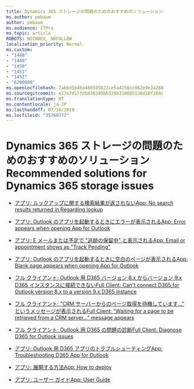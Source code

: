 ```yaml
---
title: Dynamics 365 ストレージの問題のためのおすすめのソリューション
ms.author: pebaum
author: pebaum
ms.audience: ITPro
ms.topic: article
ROBOTS: NOINDEX, NOFOLLOW
localization_priority: Normal
ms.custom:
- "1448"
- "1449"
- "1450"
- "1451"
- "1452"
- "6200008"
ms.openlocfilehash: 7ab6d5b4ba468505b22ce5a4258cc962e9e3a268
ms.sourcegitcommit: e17e7d17fdb638349bb320b318085138d18f284c
ms.translationtype: HT
ms.contentlocale: ja-JP
ms.lasthandoff: 07/16/2019
ms.locfileid: "35760772"
---
```

# <a name="recommended-solutions-for-dynamics-365-storage-issues"></a><span data-ttu-id="9f7d3-102">Dynamics 365 ストレージの問題のためのおすすめのソリューション</span><span class="sxs-lookup"><span data-stu-id="9f7d3-102">Recommended solutions for Dynamics 365 storage issues</span></span>

* [<span data-ttu-id="9f7d3-103">アプリ: ルックアップに関する検索結果が返されない</span><span class="sxs-lookup"><span data-stu-id="9f7d3-103">App: No search results returned in Regarding lookup</span></span>](https://support.microsoft.com/help/4489111)

* [<span data-ttu-id="9f7d3-104">アプリ: Outlook のアプリを起動するときにエラーが表示される</span><span class="sxs-lookup"><span data-stu-id="9f7d3-104">App: Error appears when opening App for Outlook</span></span>](https://go.microsoft.com/fwlink/p/?linkid=2007021)

* [<span data-ttu-id="9f7d3-105">アプリ: E メールまたは予定で "追跡の保留中" と表示される</span><span class="sxs-lookup"><span data-stu-id="9f7d3-105">App: Email or appointment shows as "Track Pending"</span></span>](https://go.microsoft.com/fwlink/p/?linkid=2007022)

* [<span data-ttu-id="9f7d3-106">アプリ: Outlook のアプリを起動するときに空白のページが表示される</span><span class="sxs-lookup"><span data-stu-id="9f7d3-106">App: Blank page appears when opening App for Outlook</span></span>](https://go.microsoft.com/fwlink/p/?linkid=2007128)

* [<span data-ttu-id="9f7d3-107">フル クライアント: Outlook 用 D365 バージョン 8.x からバージョン 9.x D365 インスタンスに接続できない</span><span class="sxs-lookup"><span data-stu-id="9f7d3-107">Full Client: Can't connect D365 for Outlook version 8.x to a version 9.x D365 instance</span></span>](https://go.microsoft.com/fwlink/p/?linkid=2007023)

* [<span data-ttu-id="9f7d3-108">フル クライアント: "CRM サーバーからのページ取得を待機しています..." というメッセージが表示される</span><span class="sxs-lookup"><span data-stu-id="9f7d3-108">Full Client: "Waiting for a page to be retrieved from a CRM server..." message appears</span></span>](https://go.microsoft.com/fwlink/p/?linkid=2007129)

* [<span data-ttu-id="9f7d3-109">フル クライアント: Outlook 用 D365 の問題の診断</span><span class="sxs-lookup"><span data-stu-id="9f7d3-109">Full Client: Diagnose D365 for Outlook issues</span></span>](https://go.microsoft.com/fwlink/p/?linkid=2007024)

* [<span data-ttu-id="9f7d3-110">アプリ: Outlook 用 D365 アプリのトラブルシューティング</span><span class="sxs-lookup"><span data-stu-id="9f7d3-110">App: Troubleshooting D365 App for Outlook</span></span>](https://go.microsoft.com/fwlink/p/?linkid=2007025)

* [<span data-ttu-id="9f7d3-111">アプリ: 展開する方法</span><span class="sxs-lookup"><span data-stu-id="9f7d3-111">App: How to deploy</span></span>](https://go.microsoft.com/fwlink/p/?linkid=857071)

* [<span data-ttu-id="9f7d3-112">アプリ: ユーザー ガイド</span><span class="sxs-lookup"><span data-stu-id="9f7d3-112">App: User Guide</span></span>](https://go.microsoft.com/fwlink/p/?linkid=857091)
